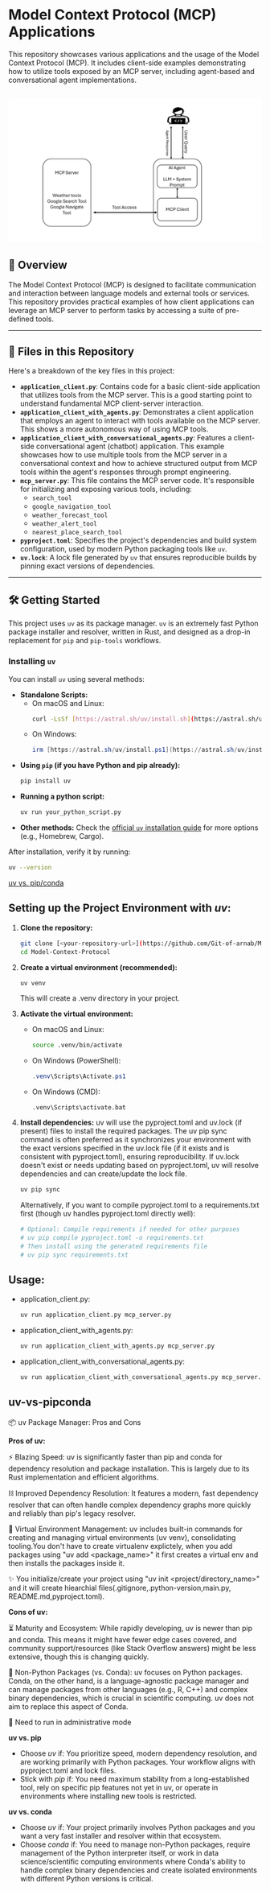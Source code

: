 # Model Context Protocol (MCP) Applications

This repository showcases various applications and the usage of the Model Context Protocol (MCP). It includes client-side examples demonstrating how to utilize tools exposed by an MCP server, including agent-based and conversational agent implementations.

![MCP and Agent interface architecture for this project](MCP_Agent_Interface.jpg)
---

## 🚀 Overview

The Model Context Protocol (MCP) is designed to facilitate communication and interaction between language models and external tools or services. This repository provides practical examples of how client applications can leverage an MCP server to perform tasks by accessing a suite of pre-defined tools.

---

## 📂 Files in this Repository

Here's a breakdown of the key files in this project:

* **`application_client.py`**: Contains code for a basic client-side application that utilizes tools from the MCP server. This is a good starting point to understand fundamental MCP client-server interaction.
* **`application_client_with_agents.py`**: Demonstrates a client application that employs an agent to interact with tools available on the MCP server. This shows a more autonomous way of using MCP tools.
* **`application_client_with_conversational_agents.py`**: Features a client-side conversational agent (chatbot) application. This example showcases how to use multiple tools from the MCP server in a conversational context and how to achieve structured output from MCP tools within the agent's responses through prompt engineering.
* **`mcp_server.py`**: This file contains the MCP server code. It's responsible for initializing and exposing various tools, including:
    * `search_tool`
    * `google_navigation_tool`
    * `weather_forecast_tool`
    * `weather_alert_tool`
    * `nearest_place_search_tool`
* **`pyproject.toml`**: Specifies the project's dependencies and build system configuration, used by modern Python packaging tools like `uv`.
* **`uv.lock`**: A lock file generated by `uv` that ensures reproducible builds by pinning exact versions of dependencies.

---

## 🛠️ Getting Started

This project uses `uv` as its package manager. `uv` is an extremely fast Python package installer and resolver, written in Rust, and designed as a drop-in replacement for `pip` and `pip-tools` workflows.

### Installing `uv`

You can install `uv` using several methods:

* **Standalone Scripts:**
    * On macOS and Linux:
        ```bash
        curl -LsSf [https://astral.sh/uv/install.sh](https://astral.sh/uv/install.sh) | sh
        ```
    * On Windows:
        ```powershell
        irm [https://astral.sh/uv/install.ps1](https://astral.sh/uv/install.ps1) | iex
        ```
* **Using `pip` (if you have Python and pip already):**
    ```bash
    pip install uv
    ```
* **Running a python script:**
    ```bash
    uv run your_python_script.py
    ```
* **Other methods:** Check the [official `uv` installation guide](https://github.com/astral-sh/uv#installation) for more options (e.g., Homebrew, Cargo).

After installation, verify it by running:
```bash
uv --version
```
[uv vs. pip/conda](#uv-vs-pipconda)
## Setting up the Project Environment with *uv*:

1. **Clone the repository:**

   ```bash
   git clone [<your-repository-url>](https://github.com/Git-of-arnab/Model-Context-Protocol.git)
   cd Model-Context-Protocol
   ```
2. **Create a virtual environment (recommended):**
   ```bash
   uv venv
   ```
   This will create a .venv directory in your project.
   
3. **Activate the virtual environment:**
   * On macOS and Linux:
     ```bash
     source .venv/bin/activate
     ```
   * On Windows (PowerShell):
     ```Powershell
     .venv\Scripts\Activate.ps1
     ```
   * On Windows (CMD):
     ```DOS
     .venv\Scripts\activate.bat
     ```
  4. **Install dependencies:**
     uv will use the pyproject.toml and uv.lock (if present) files to install the required packages.
     The uv pip sync command is often preferred as it synchronizes your environment with the exact versions specified in the uv.lock file (if it exists and is consistent with pyproject.toml), ensuring reproducibility.
     If uv.lock doesn't exist or needs updating based on pyproject.toml, uv will resolve dependencies and can create/update the lock file.
     ```bash
     uv pip sync
     ```
     Alternatively, if you want to compile pyproject.toml to a requirements.txt first (though uv handles pyproject.toml directly well):
     ```bash
     # Optional: Compile requirements if needed for other purposes
     # uv pip compile pyproject.toml -o requirements.txt 
     # Then install using the generated requirements file
     # uv pip sync requirements.txt
     ```
## Usage:
* application_client.py:
  ```bash
  uv run application_client.py mcp_server.py
  ```
* application_client_with_agents.py:
  ```bash
  uv run application_client_with_agents.py mcp_server.py
  ```
* application_client_with_conversational_agents.py:
  ```bash
  uv run application_client_with_conversational_agents.py mcp_server.py
  ```

## uv-vs-pipconda

📦 uv Package Manager: Pros and Cons

**Pros of uv:**

⚡ Blazing Speed: uv is significantly faster than pip and conda for dependency resolution and package installation. This is largely due to its Rust implementation and efficient algorithms.

⛓️ Improved Dependency Resolution: It features a modern, fast dependency resolver that can often handle complex dependency graphs more quickly and reliably than pip's legacy resolver.

🐍 Virtual Environment Management: uv includes built-in commands for creating and managing virtual environments (uv venv), consolidating tooling.You don't have to create virtualenv explictely, when you add packages using "uv add <package_name>" it first creates a virtual env and then
installs the packages inside it.

✨ You initialize/create your project using "uv init <project/directory_name>" and it will create hiearchial files(.gitignore,.python-version,main.py,
README.md,pyproject.toml).

**Cons of uv:**

⏳ Maturity and Ecosystem: While rapidly developing, uv is newer than pip and conda.
This means it might have fewer edge cases covered, and community support/resources (like Stack Overflow answers) might be less extensive, though this is changing quickly.

🐍 Non-Python Packages (vs. Conda): uv focuses on Python packages. Conda, on the other hand, is a language-agnostic package manager and can manage packages from other languages (e.g., R, C++) and complex binary dependencies, which is crucial in scientific computing. uv does not aim to replace this aspect of Conda.

🏢 Need to run in administrative mode

**uv vs. pip**

* Choose *uv* if: You prioritize speed, modern dependency resolution, and are working primarily with Python packages. Your workflow aligns with pyproject.toml and lock files.
* Stick with *pip* if: You need maximum stability from a long-established tool, rely on specific pip features not yet in uv, or operate in environments where installing new tools is restricted.

**uv vs. conda**
* Choose *uv* if: Your project primarily involves Python packages and you want a very fast installer and resolver within that ecosystem.
* Choose *conda* if: You need to manage non-Python packages, require management of the Python interpreter itself, or work in data science/scientific computing environments where Conda's ability to handle complex binary dependencies and create isolated environments with different Python versions is critical.
